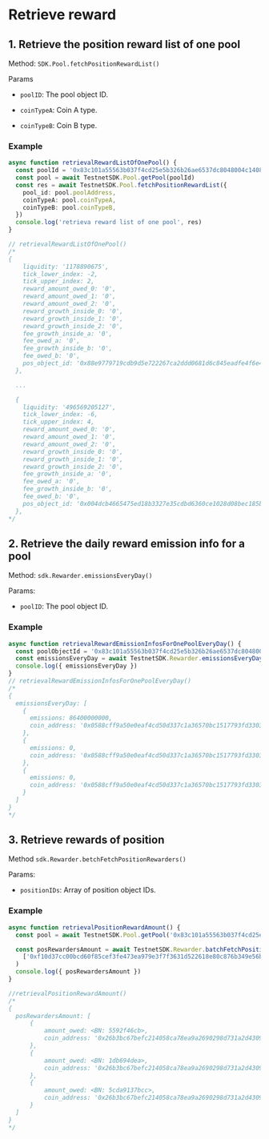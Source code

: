 # Retrieve reward

## 1. Retrieve the position reward list of one pool

Method: `SDK.Pool.fetchPositionRewardList()`

Params

  + `poolID`: The pool object ID.

  + `coinTypeA`: Coin A type.

  + `coinTypeB`: Coin B type.

### Example

```typescript
async function retrievalRewardListOfOnePool() {
  const poolId = '0x83c101a55563b037f4cd25e5b326b26ae6537dc8048004c1408079f7578dd160'
  const pool = await TestnetSDK.Pool.getPool(poolId)
  const res = await TestnetSDK.Pool.fetchPositionRewardList({
    pool_id: pool.poolAddress,
    coinTypeA: pool.coinTypeA,
    coinTypeB: pool.coinTypeB,
  })
  console.log('retrieva reward list of one pool', res)
}

// retrievalRewardListOfOnePool()
/*
{
    liquidity: '1178890675',
    tick_lower_index: -2,
    tick_upper_index: 2,
    reward_amount_owed_0: '0',
    reward_amount_owed_1: '0',
    reward_amount_owed_2: '0',
    reward_growth_inside_0: '0',
    reward_growth_inside_1: '0',
    reward_growth_inside_2: '0',
    fee_growth_inside_a: '0',
    fee_owed_a: '0',
    fee_growth_inside_b: '0',
    fee_owed_b: '0',
    pos_object_id: '0x88e9779719cdb9d5e722267ca2ddd0681d6c845eadfe4f6e46f9e456b26ad15e'
  },

  ...

  {
    liquidity: '496569205127',
    tick_lower_index: -6,
    tick_upper_index: 4,
    reward_amount_owed_0: '0',
    reward_amount_owed_1: '0',
    reward_amount_owed_2: '0',
    reward_growth_inside_0: '0',
    reward_growth_inside_1: '0',
    reward_growth_inside_2: '0',
    fee_growth_inside_a: '0',
    fee_owed_a: '0',
    fee_growth_inside_b: '0',
    fee_owed_b: '0',
    pos_object_id: '0x004dcb4665475ed18b3327e35cdbd6360ce1028d08bec185bafdbfb57d2ef085'
  },
*/
```

## 2. Retrieve the daily reward emission info for a pool

Method: `sdk.Rewarder.emissionsEveryDay()`

Params:

  + `poolID`: The pool object ID.

### Example

```typescript
async function retrievalRewardEmissionInfosForOnePoolEveryDay() {
  const poolObjectId = '0x83c101a55563b037f4cd25e5b326b26ae6537dc8048004c1408079f7578dd160'
  const emissionsEveryDay = await TestnetSDK.Rewarder.emissionsEveryDay(poolObjectId)
  console.log({ emissionsEveryDay })
}
// retrievalRewardEmissionInfosForOnePoolEveryDay()
/*
{
  emissionsEveryDay: [
    {
      emissions: 86400000000,
      coin_address: '0x0588cff9a50e0eaf4cd50d337c1a36570bc1517793fd3303e1513e8ad4d2aa96::usdc::USDC'
    },
    {
      emissions: 0,
      coin_address: '0x0588cff9a50e0eaf4cd50d337c1a36570bc1517793fd3303e1513e8ad4d2aa96::usdt::USDT'
    },
    {
      emissions: 0,
      coin_address: '0x0588cff9a50e0eaf4cd50d337c1a36570bc1517793fd3303e1513e8ad4d2aa96::cetus::CETUS'
    }
  ]
}
*/
```

## 3. Retrieve rewards of position
Method `sdk.Rewarder.betchFetchPositionRewarders()`

Params:

  + `positionIDs`: Array of position object IDs.

### Example

```typescript
async function retrievalPositionRewardAmount() {
  const pool = await TestnetSDK.Pool.getPool('0x83c101a55563b037f4cd25e5b326b26ae6537dc8048004c1408079f7578dd160')

  const posRewardersAmount = await TestnetSDK.Rewarder.batchFetchPositionRewarders(
    ['0xf10d37cc00bcd60f85cef3fe473ea979e3f7f3631d522618e80c876b349e56bc']
  )
  console.log({ posRewardersAmount })
}

//retrievalPositionRewardAmount()
/*
{
  posRewardersAmount: [
      {
          amount_owed: <BN: 5592f46cb>,
          coin_address: '0x26b3bc67befc214058ca78ea9a2690298d731a2d4309485ec3d40198063c4abc::usdc::USDC'
      },
      {
          amount_owed: <BN: 1db694dea>,
          coin_address: '0x26b3bc67befc214058ca78ea9a2690298d731a2d4309485ec3d40198063c4abc::usdt::USDT'
      },
      {
          amount_owed: <BN: 5cda9137bcc>,
          coin_address: '0x26b3bc67befc214058ca78ea9a2690298d731a2d4309485ec3d40198063c4abc::cetus::CETUS'
      }
  ]
}
*/
```
